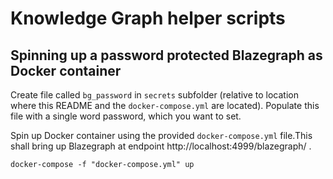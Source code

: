 # Knowledge Graph helper scripts

## Spinning up a password protected Blazegraph as Docker container

Create file called `bg_password` in `secrets` subfolder (relative to location where this README and the `docker-compose.yml` are located). Populate this file with a single word password, which you want to set.

Spin up Docker container using the provided `docker-compose.yml` file.This shall bring up Blazegraph at endpoint http://localhost:4999/blazegraph/ .
```
docker-compose -f "docker-compose.yml" up
```
